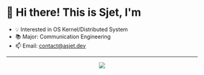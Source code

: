 # 👋 Hi there! This is Sjet, I'm

- 💡 Interested in OS Kernel/Distributed System
- 📚 Major: Communication Engineering
- 📫 Email: contact@asjet.dev

---

<p align="center">
  <img src="https://assethub.asjet.dev/api/v1/img/cb0ba494-4df6-44be-9aa6-84b9887f9b3e" />
  <!-- <img src="https://skillicons.dev/icons?i=arch,neovim,go,rust,python,cpp,js,git,docker,kubernetes" /> -->
</p>

